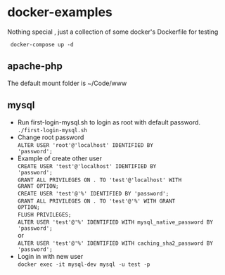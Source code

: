 # docker-examples
Nothing special , just a collection of some docker's Dockerfile for testing   

<code> docker-compose up -d</code>

## apache-php
The default mount folder is ~/Code/www

## mysql
- Run first-login-mysql.sh to login as root with default password.   
<code>./first-login-mysql.sh</code>   
- Change root password   
<code>ALTER USER 'root'@'localhost' IDENTIFIED BY 'password';</code>
- Example of create other user   
<code>CREATE USER 'test'@'localhost' IDENTIFIED BY 'password';</code>   
<code>GRANT ALL PRIVILEGES ON *.* TO 'test'@'localhost' WITH GRANT OPTION;</code>   
<code>CREATE USER 'test'@'%' IDENTIFIED BY 'password';</code>   
<code>GRANT ALL PRIVILEGES ON *.* TO 'test'@'%' WITH GRANT OPTION;</code>   
<code>FLUSH PRIVILEGES;</code>   
<code>ALTER USER 'test'@'%' IDENTIFIED WITH mysql_native_password BY 'password';</code>   
or   
<code>ALTER USER 'test'@'%' IDENTIFIED WITH caching_sha2_password BY 'password';</code>   
- Login in with new user   
<code>docker exec -it mysql-dev mysql -u test -p</code>

